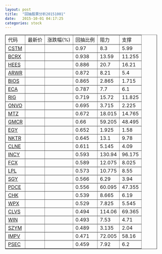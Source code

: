 ```yaml
---
layout: post
title:  "回抽股票分析20151001"
date:   2015-10-01 04:17:25
categories: stock
---
```

<script type="text/javascript">
var stockList = []
stockList.push('gb_cstm');
stockList.push('gb_bcrx');
stockList.push('gb_hees');
stockList.push('gb_arwr');
stockList.push('gb_bios');
stockList.push('gb_eca');
stockList.push('gb_rig');
stockList.push('gb_onvo');
stockList.push('gb_mtz');
stockList.push('gb_gmcr');
stockList.push('gb_egy');
stockList.push('gb_nktr');
stockList.push('gb_clne');
stockList.push('gb_incy');
stockList.push('gb_fcx');
stockList.push('gb_lpl');
stockList.push('gb_sgy');
stockList.push('gb_pdce');
stockList.push('gb_chk');
stockList.push('gb_wpx');
stockList.push('gb_clvs');
stockList.push('gb_win');
stockList.push('gb_szym');
stockList.push('gb_impv');
stockList.push('gb_psec');
</script>
<table border="1">
 <tr>
 <td>代码</td>
 <td>最新价</td>
 <td>涨跌幅(%)</td>
 <td>回抽比例</td>
 <td>阻力</td>
 <td>支撑</td>
</tr>
  <tr id="cstm">
  <td><a href="http://stock.finance.sina.com.cn/usstock/quotes/CSTM.html" target="_blank">CSTM</a></td><td></td><td></td><td>0.97</td><td>8.3</td><td>5.99</td></tr>
  <tr id="bcrx">
  <td><a href="http://stock.finance.sina.com.cn/usstock/quotes/BCRX.html" target="_blank">BCRX</a></td><td></td><td></td><td>0.938</td><td>13.59</td><td>11.255</td></tr>
  <tr id="hees">
  <td><a href="http://stock.finance.sina.com.cn/usstock/quotes/HEES.html" target="_blank">HEES</a></td><td></td><td></td><td>0.886</td><td>20.7</td><td>16.21</td></tr>
  <tr id="arwr">
  <td><a href="http://stock.finance.sina.com.cn/usstock/quotes/ARWR.html" target="_blank">ARWR</a></td><td></td><td></td><td>0.872</td><td>8.21</td><td>5.4</td></tr>
  <tr id="bios">
  <td><a href="http://stock.finance.sina.com.cn/usstock/quotes/BIOS.html" target="_blank">BIOS</a></td><td></td><td></td><td>0.865</td><td>2.865</td><td>1.715</td></tr>
  <tr id="eca">
  <td><a href="http://stock.finance.sina.com.cn/usstock/quotes/ECA.html" target="_blank">ECA</a></td><td></td><td></td><td>0.787</td><td>7.7</td><td>6.1</td></tr>
  <tr id="rig">
  <td><a href="http://stock.finance.sina.com.cn/usstock/quotes/RIG.html" target="_blank">RIG</a></td><td></td><td></td><td>0.719</td><td>15.72</td><td>11.825</td></tr>
  <tr id="onvo">
  <td><a href="http://stock.finance.sina.com.cn/usstock/quotes/ONVO.html" target="_blank">ONVO</a></td><td></td><td></td><td>0.695</td><td>3.715</td><td>2.225</td></tr>
  <tr id="mtz">
  <td><a href="http://stock.finance.sina.com.cn/usstock/quotes/MTZ.html" target="_blank">MTZ</a></td><td></td><td></td><td>0.672</td><td>18.015</td><td>14.765</td></tr>
  <tr id="gmcr">
  <td><a href="http://stock.finance.sina.com.cn/usstock/quotes/GMCR.html" target="_blank">GMCR</a></td><td></td><td></td><td>0.66</td><td>59.205</td><td>48.495</td></tr>
  <tr id="egy">
  <td><a href="http://stock.finance.sina.com.cn/usstock/quotes/EGY.html" target="_blank">EGY</a></td><td></td><td></td><td>0.652</td><td>1.925</td><td>1.58</td></tr>
  <tr id="nktr">
  <td><a href="http://stock.finance.sina.com.cn/usstock/quotes/NKTR.html" target="_blank">NKTR</a></td><td></td><td></td><td>0.645</td><td>13.1</td><td>9.78</td></tr>
  <tr id="clne">
  <td><a href="http://stock.finance.sina.com.cn/usstock/quotes/CLNE.html" target="_blank">CLNE</a></td><td></td><td></td><td>0.611</td><td>5.145</td><td>4.09</td></tr>
  <tr id="incy">
  <td><a href="http://stock.finance.sina.com.cn/usstock/quotes/INCY.html" target="_blank">INCY</a></td><td></td><td></td><td>0.593</td><td>130.94</td><td>96.175</td></tr>
  <tr id="fcx">
  <td><a href="http://stock.finance.sina.com.cn/usstock/quotes/FCX.html" target="_blank">FCX</a></td><td></td><td></td><td>0.589</td><td>12.075</td><td>8.025</td></tr>
  <tr id="lpl">
  <td><a href="http://stock.finance.sina.com.cn/usstock/quotes/LPL.html" target="_blank">LPL</a></td><td></td><td></td><td>0.573</td><td>10.775</td><td>8.55</td></tr>
  <tr id="sgy">
  <td><a href="http://stock.finance.sina.com.cn/usstock/quotes/SGY.html" target="_blank">SGY</a></td><td></td><td></td><td>0.566</td><td>6.29</td><td>3.94</td></tr>
  <tr id="pdce">
  <td><a href="http://stock.finance.sina.com.cn/usstock/quotes/PDCE.html" target="_blank">PDCE</a></td><td></td><td></td><td>0.556</td><td>60.095</td><td>47.355</td></tr>
  <tr id="chk">
  <td><a href="http://stock.finance.sina.com.cn/usstock/quotes/CHK.html" target="_blank">CHK</a></td><td></td><td></td><td>0.539</td><td>8.665</td><td>6.19</td></tr>
  <tr id="wpx">
  <td><a href="http://stock.finance.sina.com.cn/usstock/quotes/WPX.html" target="_blank">WPX</a></td><td></td><td></td><td>0.529</td><td>7.825</td><td>5.545</td></tr>
  <tr id="clvs">
  <td><a href="http://stock.finance.sina.com.cn/usstock/quotes/CLVS.html" target="_blank">CLVS</a></td><td></td><td></td><td>0.494</td><td>114.06</td><td>69.365</td></tr>
  <tr id="win">
  <td><a href="http://stock.finance.sina.com.cn/usstock/quotes/WIN.html" target="_blank">WIN</a></td><td></td><td></td><td>0.493</td><td>7.53</td><td>4.71</td></tr>
  <tr id="szym">
  <td><a href="http://stock.finance.sina.com.cn/usstock/quotes/SZYM.html" target="_blank">SZYM</a></td><td></td><td></td><td>0.489</td><td>3.135</td><td>2.04</td></tr>
  <tr id="impv">
  <td><a href="http://stock.finance.sina.com.cn/usstock/quotes/IMPV.html" target="_blank">IMPV</a></td><td></td><td></td><td>0.471</td><td>72.005</td><td>58.16</td></tr>
  <tr id="psec">
  <td><a href="http://stock.finance.sina.com.cn/usstock/quotes/PSEC.html" target="_blank">PSEC</a></td><td></td><td></td><td>0.459</td><td>7.92</td><td>6.2</td></tr>
</table>
